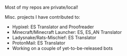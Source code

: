 
Most of my repos are private/local!

Misc. projects I have contributed to:
- Hypixel: ES Translator and Proofreader 
- Minecraft/Minecraft Launcher: ES, ES_AN Translator
- Ladysnake/Rats-Mischief: ES Translator
- ProtonMail: ES Translator
- Working on a couple of yet-to-be-released bots
<!---
Nanrech/Nanrech is a ✨ special ✨ repository because its `README.md` (this file) appears on your GitHub profile.
You can click the Preview link to take a look at your changes.
--->
